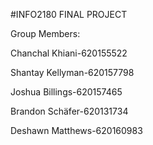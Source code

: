 #INFO2180 FINAL PROJECT 

Group Members:

Chanchal Khiani-620155522

Shantay Kellyman-620157798

Joshua Billings-620157465

Brandon Schäfer-620131734

Deshawn Matthews-620160983
